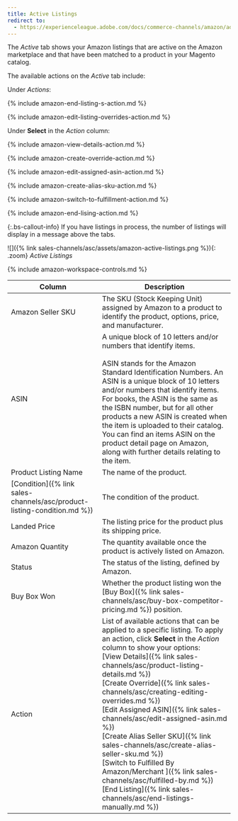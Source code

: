 ```yaml
---
title: Active Listings
redirect to:
  - https://experienceleague.adobe.com/docs/commerce-channels/amazon/admin-listings/status-tab/active-listings.html
---
```



The _Active_ tab shows your Amazon listings that are active on the Amazon marketplace and that have been matched to a product in your Magento catalog.

The available actions on the _Active_ tab include:

Under _Actions_:

{% include amazon-end-listing-s-action.md %}

{% include amazon-edit-listing-overrides-action.md %}

Under **Select** in the _Action_ column:

{% include amazon-view-details-action.md %}

{% include amazon-create-override-action.md %}

{% include amazon-edit-assigned-asin-action.md %}

{% include amazon-create-alias-sku-action.md %}

{% include amazon-switch-to-fulfillment-action.md %}

{% include amazon-end-lising-action.md %}

{:.bs-callout-info}
If you have listings in process, the number of listings will display in a message above the tabs.

![]({% link sales-channels/asc/assets/amazon-active-listings.png %}){: .zoom}
_Active Listings_

{% include amazon-workspace-controls.md %}

|Column|Description|
|--- |--- |
|Amazon Seller SKU|The SKU (Stock Keeping Unit) assigned by Amazon to a product to identify the product, options, price, and manufacturer.|
|ASIN|A unique block of 10 letters and/or numbers that identify items. <br/><br/>ASIN stands for the Amazon Standard Identification Numbers. An ASIN is a unique block of 10 letters and/or numbers that identify items. For books, the ASIN is the same as the ISBN number, but for all other products a new ASIN is created when the item is uploaded to their catalog. You can find an items ASIN on the product detail page on Amazon, along with further details relating to the item.|
|Product Listing Name|The name of the product.|
|[Condition]({% link sales-channels/asc/product-listing-condition.md %})|The condition of the product.|
|Landed Price|The listing price for the product plus its shipping price.|
|Amazon Quantity|The quantity available once the product is actively listed on Amazon.|
|Status|The status of the listing, defined by Amazon.|
|Buy Box Won|Whether the product listing won the [Buy Box]({% link sales-channels/asc/buy-box-competitor-pricing.md %}) position.|
|Action|List of available actions that can be applied to a specific listing. To apply an action, click **Select** in the _Action_ column to show your options:<br/>[View Details]({% link sales-channels/asc/product-listing-details.md %})<br/>[Create Override]({% link sales-channels/asc/creating-editing-overrides.md %})<br/>[Edit Assigned ASIN]({% link sales-channels/asc/edit-assigned-asin.md %})<br/>[Create Alias Seller SKU]({% link sales-channels/asc/create-alias-seller-sku.md %})<br/>[Switch to Fulfilled By Amazon/Merchant ]({% link sales-channels/asc/fulfilled-by.md %})<br/>[End Listing]({% link sales-channels/asc/end-listings-manually.md %})|
